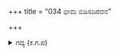 +++
title = "034 ಭೀಮ ಬಿಡಿಸದಿರವನ"

+++

<details><summary>ಗದ್ಯ (ಕ.ಗ.ಪ) </summary>

34. 'ಭೀಮನೇ, ಅವನ ಕತ್ತನ್ನು ಕತ್ತರಿಸಬೇಡ. ಈ ದುಷ್ಟನನ್ನು ಎಳೆದೊಯ್ದು ಅಣ್ಣನ ಪಾದದಡಿಗೆ ಕೆಡಹೋಣ. ಅವನು ಕಾಪಾಡಲಿ ಇಲ್ಲವೇ ಕೊಲ್ಲಲಿ, ಈ ಪಾಪಿಯನ್ನು ಕಟ್ಟಿಹಾಕು' ಎಂದು ಹೇಳಲು, ಭೀಮನು ನಗುತ್ತಾ 'ಇವನನ್ನು ಕೊಲ್ಲಬೇಕೆಂದೇ ಸಂಕಲ್ಪಿಸಿದ್ದೆ.  ನನ್ನ ಸಂಕಲ್ಪ ಕೆಡುವುದಿಲ್ಲವೇ' ಎಂದು ಉತ್ತರಿಸಿದನು.
</details>

